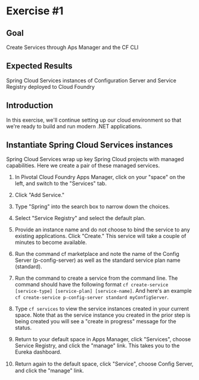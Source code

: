 # Exercise #1

## Goal

Create Services through Aps Manager and the CF CLI

## Expected Results

Spring Cloud Services instances of Configuration Server and Service Registry deployed to Cloud Foundry

## Introduction

In this exercise, we'll continue setting up our cloud environment so that we're ready to build and run modern .NET applications. 

## Instantiate Spring Cloud Services instances

Spring Cloud Services wrap up key Spring Cloud projects with managed capabilities. Here we create a pair of these managed services.

1. In Pivotal Cloud Foundry Apps Manager, click on your "space" on the left, and switch to the "Services" tab.

2. Click "Add Service."

3. Type "Spring" into the search box to narrow down the choices.

4. Select "Service Registry" and select the default plan.

5. Provide an instance name and do not choose to bind the service to any existing applications. Click "Create." This service will take a couple of minutes to become available.

6. Run the command cf marketplace and note the name of the Config Server (p-config-server) as well as the standard service plan name (standard).

7. Run the command to create a service from the command line.  The command should have the following format `cf create-service [service-type] [service-plan] [service-name]`.  And here's an example `cf create-service p-config-server standard myConfigServer`.

8. Type `cf services` to view the service instances created in your current space.  Note that as the service instance you created in the prior step is being created you will see a "create in progress" message for the status.

9. Return to your default space in Apps Manager, click "Services", choose Service Registry, and click the "manage" link. This takes you to the Eureka dashboard.

10. Return again to the default space, click "Service", choose Conﬁg Server, and click the "manage" link.
